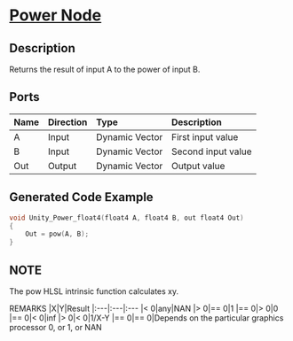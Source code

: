 # [Power Node](https://docs.unity3d.com/Packages/com.unity.shadergraph@7.3/manual/Power-Node.html)

## Description
Returns the result of input A to the power of input B.

## Ports
|Name|Direction|Type|Description
|:---|:--------|:---|:------
|A|Input|Dynamic Vector|First input value
|B|Input|Dynamic Vector|Second input value
|Out|Output|Dynamic Vector|Output value

## Generated Code Example
```h
void Unity_Power_float4(float4 A, float4 B, out float4 Out)
{
    Out = pow(A, B);
}
```

## NOTE
The pow HLSL intrinsic function calculates xy.

REMARKS
|X|Y|Result
|:---|:---|:---
|< 0|any|NAN
|> 0|== 0|1
|== 0|> 0|0
|== 0|< 0|inf
|> 0|< 0|1/X-Y
|== 0|== 0|Depends on the particular graphics processor
0, or 1, or NAN